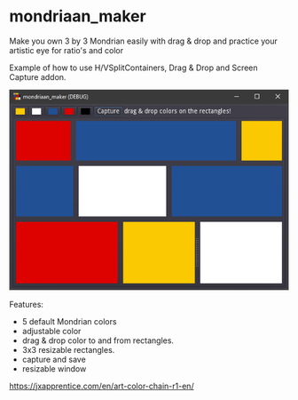 # mondriaan_maker
Make you own 3 by 3 Mondrian easily with drag &amp; drop and practice your artistic eye for ratio's and color

Example of how to use H/VSplitContainers, Drag & Drop and Screen Capture addon.

![screenshot](https://raw.githubusercontent.com/boukew99/mondriaan_maker/main/screenshot/Screenshot%202022-03-23%20170044.png?token=GHSAT0AAAAAABSAUQDMGE2UI7E4V5S5WOYQYR3I4TA)


Features:

* 5 default Mondrian colors
* adjustable color
* drag & drop color to and from rectangles.
* 3x3 resizable rectangles.
* capture and save
* resizable window

<https://jxapprentice.com/en/art-color-chain-r1-en/>
